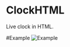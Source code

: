 # ClockHTML
Live clock in HTML.

#Example
![Example](https://github.com/armaancha/ClockHTML/blob/main/images/ClockHTML.gif?raw=true)
